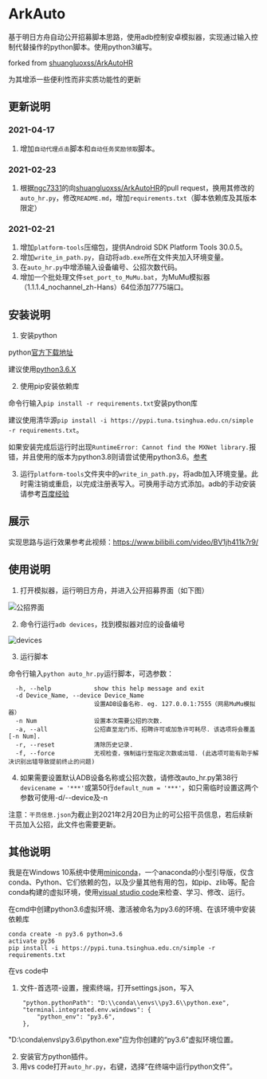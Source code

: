 # ArkAuto

基于明日方舟自动公开招募脚本思路，使用adb控制安卓模拟器，实现通过输入控制代替操作的python脚本。使用python3编写。

forked from [shuangluoxss/ArkAutoHR](https://github.com/shuangluoxss/ArkAutoHR)

为其增添一些便利性而非实质功能性的更新

## 更新说明

### 2021-04-17

1. 增加`自动代理点击`脚本和`自动任务奖励领取`脚本。

### 2021-02-23

1. 根据[ngc7331](https://github.com/ngc7331/ArkAutoHR)的向[shuangluoxss/ArkAutoHR](https://github.com/shuangluoxss/ArkAutoHR)的pull request，换用其修改的`auto_hr.py`，修改`README.md`，增加`requirements.txt`（脚本依赖库及其版本限定）

### 2021-02-21

1. 增加`platform-tools`压缩包，提供Android SDK Platform Tools 30.0.5。
2. 增加`write_in_path.py`，自动将`adb.exe`所在文件夹加入环境变量。
3. 在`auto_hr.py`中增添输入设备编号、公招次数代码。
4. 增加一个批处理文件`set_port_to_MuMu.bat`，为MuMu模拟器（1.1.1.4_nochannel_zh-Hans）64位添加7775端口。

## 安装说明

1. 安装python

python[官方下载地址](https://www.python.org/downloads/)

建议使用[python3.6.X](https://www.python.org/downloads/release/python-3613/)

2. 使用pip安装依赖库

命令行输入`pip install -r requirements.txt`安装python库

建议使用清华源`pip install -i https://pypi.tuna.tsinghua.edu.cn/simple -r requirements.txt`。

如果安装完成后运行时出现`RuntimeError: Cannot find the MXNet library.`报错，并且使用的版本为python3.8则请尝试使用python3.6。[参考](https://github.com/apache/incubator-mxnet/issues/17719)

3. 运行`platform-tools`文件夹中的`write_in_path.py`，将adb加入环境变量。此时需注销或重启，以完成注册表写入。可换用手动方式添加。adb的手动安装请参考[百度经验](https://jingyan.baidu.com/article/22fe7cedf67e353002617f25.html)

## 展示

实现思路与运行效果参考此视频：https://www.bilibili.com/video/BV1jh411k7r9/

## 使用说明

1. 打开模拟器，运行明日方舟，并进入公开招募界面（如下图）

![公招界面](./fig/公招界面.png)
    
2. 命令行运行`adb devices`，找到模拟器对应的设备编号

![devices](./fig/devices.png)

3. 运行脚本

命令行输入`python auto_hr.py`运行脚本，可选参数：

```
  -h, --help            show this help message and exit
  -d Device_Name, --device Device_Name
                        设置ADB设备名称. eg. 127.0.0.1:7555（网易MuMu模拟器）
  -n Num                设置本次需要公招的次数.
  -a, --all             公招直至龙门币、招聘许可或加急许可耗尽. 该选项将会覆盖[-n Num].
  -r, --reset           清除历史记录.
  -f, --force           无视检查，强制运行至指定次数或出错. (此选项可能有助于解决识别出错导致提前终止的问题)
```
4. 如果需要设置默认ADB设备名称或公招次数，请修改auto_hr.py第38行`devicename = '***'`或第50行`default_num = '***'`，如只需临时设置这两个参数可使用-d/--device及-n

注意：`干员信息.json`为截止到2021年2月20日为止的可公招干员信息，若后续新干员加入公招，此文件也需要更新。

## 其他说明

我是在Windows 10系统中使用[miniconda](https://docs.conda.io/en/latest/miniconda.html)，一个anaconda的小型引导版，仅含conda、Python、它们依赖的包，以及少量其他有用的包，如pip、zlib等。配合conda构建的虚拟环境，使用[visual studio code](https://code.visualstudio.com/)来检查、学习、修改、运行。

在cmd中创建python3.6虚拟环境、激活被命名为py3.6的环境、在该环境中安装依赖库

```
conda create -n py3.6 python=3.6
activate py36
pip install -i https://pypi.tuna.tsinghua.edu.cn/simple -r requirements.txt
```

在vs code中

1. 文件-首选项-设置，搜索终端，打开settings.json，写入

```
    "python.pythonPath": "D:\\conda\\envs\\py3.6\\python.exe",
    "terminal.integrated.env.windows": {
        "python_env": "py3.6",
    },
```

"D:\\conda\\envs\\py3.6\\python.exe"应为你创建的“py3.6”虚拟环境位置。

2. 安装官方python插件。
3. 用vs code打开`auto_hr.py`，右键，选择“在终端中运行python文件”。

